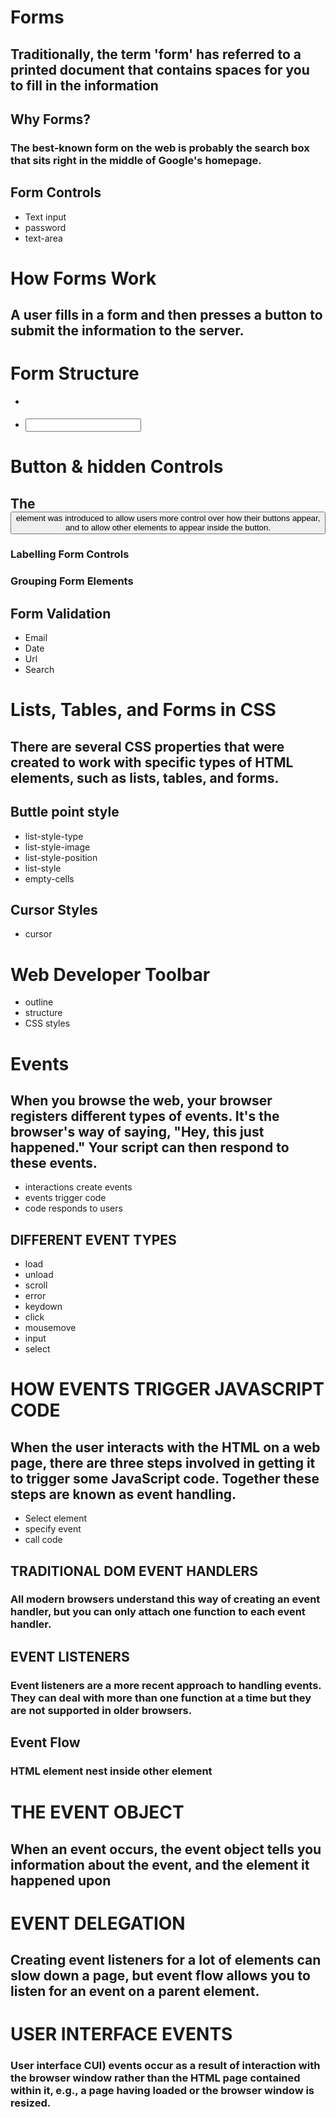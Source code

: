 # Forms
## Traditionally, the term 'form' has referred to a printed document that contains spaces for you to fill in the information

## Why Forms?
### The best-known form on the web is probably the search box that sits right in the middle of Google's homepage.

## Form Controls
- Text input
- password
- text-area

# How Forms Work
## A user fills in a form and then presses a button to submit the information to the server.

# Form Structure
- <form>
- <input>


# Button & hidden Controls
## The <button> element was introduced to allow users more control over how their buttons appear, and to allow other elements to appear inside the button.

### Labelling Form Controls
### Grouping Form Elements


## Form Validation
- Email
- Date
- Url
- Search 

# Lists, Tables, and Forms in CSS
## There are several CSS properties that were created to work with specific types of HTML elements, such as lists, tables, and forms.

## Buttle point style
- list-style-type
- list-style-image
- list-style-position
- list-style
- empty-cells

## Cursor Styles
- cursor

# Web Developer Toolbar
- outline
- structure
- CSS styles

# Events 
## When you browse the web, your browser registers different types of events. It's the browser's way of saying, "Hey, this just happened." Your script can then respond to these events.
- interactions create events
- events trigger code
- code responds to users

## DIFFERENT EVENT TYPES
- load
- unload
- scroll 
- error
- keydown
- click
- mousemove
- input
- select

# HOW EVENTS TRIGGER JAVASCRIPT CODE
## When the user interacts with the HTML on a web page, there are three steps involved in getting it to trigger some JavaScript code. Together these steps are known as event handling.
- Select element 
- specify event
-  call code

## TRADITIONAL DOM EVENT HANDLERS 
### All modern browsers understand this way of creating an event handler, but you can only attach one function to each event handler.

## EVENT LISTENERS
### Event listeners are a more recent approach to handling events. They can deal with more than one function at a time but they are not supported in older browsers.

## Event Flow 
### HTML element nest inside other element 

# THE EVENT OBJECT
## When an event occurs, the event object tells you information about the event, and the element it happened upon

# EVENT DELEGATION
## Creating event listeners for a lot of elements can slow down a page, but event flow allows you to listen for an event on a parent element.

# USER INTERFACE EVENTS
### User interface CUI) events occur as a result of interaction with the browser window rather than the HTML page contained within it, e.g., a page having loaded or the browser window is resized.


